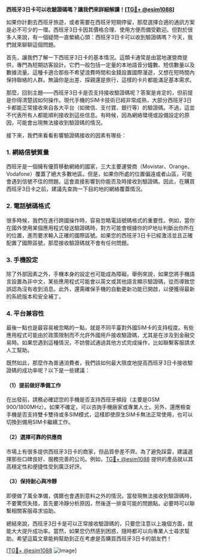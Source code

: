 **西班牙3日卡可以收驗證碼嗎？讓我們來詳細解讀！[[TG💪+ @esim1088](https://t.me/s/esim1088)]**

如果你計劃去西班牙旅遊，或者需要在西班牙短期停留，那麼選擇合適的通訊方案是必不可少的一環。西班牙3日卡因其價格合理、使用方便而備受歡迎。但對於很多人來說，有一個疑問一直縈繞心頭：西班牙3日卡可以收到驗證碼嗎？今天，我們就來聊聊這個問題。

首先，讓我們了解一下西班牙3日卡的基本情況。這類卡通常是由當地運營商提供，專門為短期訪客設計。它們一般包括一定量的本地語音分鐘數、短信數量以及數據流量。這種卡適合那些不希望浪費時間和金錢設置國際漫遊，又想在短時間內保持聯絡的人群。無論你是出差、探親還是旅行，這樣的卡片都能滿足基本需求。

那麼，回到主題——西班牙3日卡是否支持接收驗證碼呢？答案是肯定的，但前提是你得清楚該如何操作。現代手機的SIM卡技術已經非常成熟，大部分西班牙3日卡都能正常接收來自各大平台（如微信、支付寶、銀行等）的驗證碼。不過，這並不代表所有人都能順利接收到這些信息。有時候，因為網絡環境或設備設定的原因，可能會出現無法接收到驗證碼的情況。

接下來，我們來看看影響驗證碼接收的因素有哪些：

### 1. 網絡信號質量
西班牙是一個擁有優質移動網絡的國家，三大主要運營商（Movistar、Orange、Vodafone）覆蓋了絕大多數地區。但是，如果你所處的位置偏遠或者山區，可能會遇到信號不佳的問題。這會直接影響到你能否及時接收到驗證碼。因此，在購買西班牙3日卡之前，建議先查詢一下目的地的網絡覆蓋情況。

### 2. 電話號碼格式
很多時候，我們在進行跨國操作時，容易忽略電話號碼格式的重要性。例如，當你在國外使用某個應用程式發送驗證碼時，對方可能會根據你的IP地址判斷出你所在的位置，進而要求輸入正確的國際區號。如果您的西班牙3日卡已經激活並且正確配置了國際區號，那麼接收驗證碼就不會有任何問題。

### 3. 手機設定
除了外部因素之外，手機本身的設定也可能成為障礙。舉例來說，如果您將手機語言設置為非中文，某些應用程式可能會以英文或其他語言顯示驗證碼，從而導致您誤認為沒有收到消息。此外，還需確保手機的自動更新功能已開啟，以便獲得最新的系統版本和安全補丁。

### 4. 平台兼容性
最後一點也是最容易被忽略的一點，就是不同平臺對外國SIM卡的支持程度。有些應用程式可能由於政策限制而不允許外國用戶接收驗證碼，尤其是在涉及到金融交易時。如果您遇到這種情況，不妨嘗試通過其他方式完成操作，比如聯繫客服請求人工幫助。

既然如此，那麼作為普通消費者，我們該如何最大限度地提高西班牙3日卡接收驗證碼的成功率呢？以下是一些建議：

#### （1）提前做好準備工作
在出發前，請務必確認您的手機是否支持西班牙頻段（主要是GSM 900/1800MHz）。如果不確定，可以咨詢手機廠家或專業人士。另外，還應檢查手機是否支持雙卡雙待或多SIM模式，這樣即使原生SIM卡無法正常使用，也可以切換到備用SIM卡繼續工作。

#### （2）選擇可靠的供應商
市場上有很多提供西班牙3日卡的商家，但品質參差不齊。為了避免踩雷，建議選擇那些口碑良好、服務完善的公司。例如，[TG💪+ @esim1088](https://t.me/s/esim1088) 提供的產品就以其高穩定性和便捷性受到廣泛好評。

#### （3）保持耐心與冷靜
即便做了萬全準備，偶爾也會遇到意料之外的情況。當發現無法接收到驗證碼時，不要驚慌失措，首先要冷靜分析原因，然後逐一排查可能的問題點。必要時可以聯繫相關客服尋求協助。

總結來說，西班牙3日卡是可以正常接收驗證碼的，只要您注意以上幾個方面，就能大大提升成功率。當然，如果您仍然感到困惑，隨時都可以向專業人士尋求幫助。希望這篇文章能夠幫助到正在考慮是否購買西班牙3日卡的朋友們！

[[TG💪+ @esim1088](https://t.me/s/esim1088) ![Image](https://i.postimg.cc/4NQfJmqS/Snipaste-2025-05-13-00-14-12.png)]